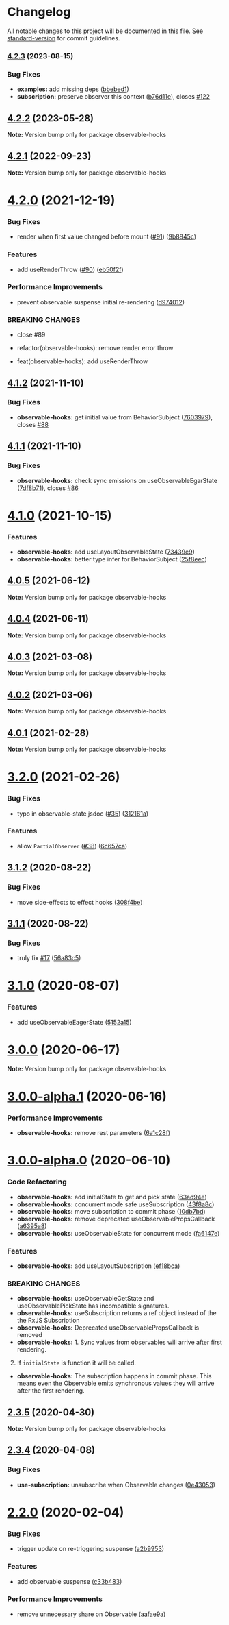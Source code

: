 # Changelog

All notable changes to this project will be documented in this file. See [standard-version](https://github.com/conventional-changelog/standard-version) for commit guidelines.

### [4.2.3](https://github.com/crimx/observable-hooks/compare/v4.2.2...v4.2.3) (2023-08-15)


### Bug Fixes

* **examples:** add missing deps ([bbebed1](https://github.com/crimx/observable-hooks/commit/bbebed14947c0d9b8741835271d5e6e1bf1b8c66))
* **subscription:** preserve observer this context ([b76d11e](https://github.com/crimx/observable-hooks/commit/b76d11e6930b7be36392068f43f7c73bcc1cb676)), closes [#122](https://github.com/crimx/observable-hooks/issues/122)

## [4.2.2](https://github.com/crimx/observable-hooks/compare/v4.2.1...v4.2.2) (2023-05-28)

**Note:** Version bump only for package observable-hooks





## [4.2.1](https://github.com/crimx/observable-hooks/compare/v4.2.0...v4.2.1) (2022-09-23)

**Note:** Version bump only for package observable-hooks





# [4.2.0](https://github.com/crimx/observable-hooks/compare/v4.1.2...v4.2.0) (2021-12-19)


### Bug Fixes

* render when first value changed before mount ([#91](https://github.com/crimx/observable-hooks/issues/91)) ([9b8845c](https://github.com/crimx/observable-hooks/commit/9b8845c19272bfbac0c552d4e9a29418887f9348))


### Features

* add useRenderThrow ([#90](https://github.com/crimx/observable-hooks/issues/90)) ([eb50f2f](https://github.com/crimx/observable-hooks/commit/eb50f2fe04537172c76e27e6a0dd2c44dbd4543a))


### Performance Improvements

* prevent observable suspense initial re-rendering ([d974012](https://github.com/crimx/observable-hooks/commit/d97401262215ffd9295a2f4df2bdad19018f9e80))


### BREAKING CHANGES

* close #89

* refactor(observable-hooks): remove render error throw

* feat(observable-hooks): add useRenderThrow





## [4.1.2](https://github.com/crimx/observable-hooks/compare/v4.1.1...v4.1.2) (2021-11-10)


### Bug Fixes

* **observable-hooks:** get initial value from BehaviorSubject ([7603979](https://github.com/crimx/observable-hooks/commit/76039799a674cdfc6aeb81ad3bcc7973bc8a06ef)), closes [#88](https://github.com/crimx/observable-hooks/issues/88)





## [4.1.1](https://github.com/crimx/observable-hooks/compare/v4.1.0...v4.1.1) (2021-11-10)


### Bug Fixes

* **observable-hooks:** check sync emissions on useObservableEgarState ([7df8b71](https://github.com/crimx/observable-hooks/commit/7df8b71e1af92b1553bfc2a6d12f5fcd6ee8e141)), closes [#86](https://github.com/crimx/observable-hooks/issues/86)





# [4.1.0](https://github.com/crimx/observable-hooks/compare/v4.0.5...v4.1.0) (2021-10-15)


### Features

* **observable-hooks:** add useLayoutObservableState ([73439e9](https://github.com/crimx/observable-hooks/commit/73439e9b8a6fb49eb486bef1482fab43c4830454))
* **observable-hooks:** better type infer for BehaviorSubject ([25f8eec](https://github.com/crimx/observable-hooks/commit/25f8eec4484f5ffdf85fb45cf65d5fa7d96fcf57))





## [4.0.5](https://github.com/crimx/observable-hooks/compare/v4.0.4...v4.0.5) (2021-06-12)

**Note:** Version bump only for package observable-hooks





## [4.0.4](https://github.com/crimx/observable-hooks/compare/v4.0.3...v4.0.4) (2021-06-11)

**Note:** Version bump only for package observable-hooks





## [4.0.3](https://github.com/crimx/observable-hooks/compare/v4.0.2...v4.0.3) (2021-03-08)

**Note:** Version bump only for package observable-hooks





## [4.0.2](https://github.com/crimx/observable-hooks/compare/v4.0.1...v4.0.2) (2021-03-06)

**Note:** Version bump only for package observable-hooks





## [4.0.1](https://github.com/crimx/observable-hooks/compare/v4.0.0...v4.0.1) (2021-02-28)

**Note:** Version bump only for package observable-hooks





# [3.2.0](https://github.com/crimx/observable-hooks/compare/v3.1.2...v3.2.0) (2021-02-26)


### Bug Fixes

* typo in observable-state jsdoc ([#35](https://github.com/crimx/observable-hooks/issues/35)) ([312161a](https://github.com/crimx/observable-hooks/commit/312161ac3eb1f42c5a0ec2fefcfef86b993786ca))


### Features

* allow `PartialObserver` ([#38](https://github.com/crimx/observable-hooks/issues/38)) ([6c657ca](https://github.com/crimx/observable-hooks/commit/6c657ca704d86f4741bb8790184be31222fda3c6))





## [3.1.2](https://github.com/crimx/observable-hooks/compare/v3.1.1...v3.1.2) (2020-08-22)


### Bug Fixes

* move side-effects to effect hooks ([308f4be](https://github.com/crimx/observable-hooks/commit/308f4befed700e168e44778813bfe25c6a8de8ab))





## [3.1.1](https://github.com/crimx/observable-hooks/compare/v3.1.0...v3.1.1) (2020-08-22)


### Bug Fixes

* truly fix [#17](https://github.com/crimx/observable-hooks/issues/17) ([56a83c5](https://github.com/crimx/observable-hooks/commit/56a83c5d26ad7e459b8ac2f90ff76424b5785659))





# [3.1.0](https://github.com/crimx/observable-hooks/compare/v3.0.0...v3.1.0) (2020-08-07)


### Features

* add useObservableEagerState ([5152a15](https://github.com/crimx/observable-hooks/commit/5152a1546c0bba18f4ec2df30266f1cf037a0b8a))





# [3.0.0](https://github.com/crimx/observable-hooks/compare/v3.0.0-alpha.1...v3.0.0) (2020-06-17)

**Note:** Version bump only for package observable-hooks





# [3.0.0-alpha.1](https://github.com/crimx/observable-hooks/compare/v3.0.0-alpha.0...v3.0.0-alpha.1) (2020-06-16)


### Performance Improvements

* **observable-hooks:** remove rest parameters ([6a1c28f](https://github.com/crimx/observable-hooks/commit/6a1c28f0e7f09bcc9ed9fdc2377745f43898a92b))





# [3.0.0-alpha.0](https://github.com/crimx/observable-hooks/compare/v2.3.5...v3.0.0-alpha.0) (2020-06-10)


### Code Refactoring

* **observable-hooks:** add initialState to get and pick state ([63ad94e](https://github.com/crimx/observable-hooks/commit/63ad94ed4d89fa69dffe5f256acb9a3fe4053ef0))
* **observable-hooks:** concurrent mode safe useSubscription ([43f8a8c](https://github.com/crimx/observable-hooks/commit/43f8a8c43541bcfbb97728c1f48baf1be038b301))
* **observable-hooks:** move subscription to commit phase ([10db7bd](https://github.com/crimx/observable-hooks/commit/10db7bd1eb430efc036b786fb99ee3ddff6714bd))
* **observable-hooks:** remove deprecated useObservablePropsCallback ([a6395a8](https://github.com/crimx/observable-hooks/commit/a6395a8625080ffb137b0e4efca32e6556126f6f))
* **observable-hooks:** useObservableState for concurrent mode ([fa6147e](https://github.com/crimx/observable-hooks/commit/fa6147ec34efa0b7826a9081d71b06d0514d6dd5))


### Features

* **observable-hooks:** add useLayoutSubscription ([ef18bca](https://github.com/crimx/observable-hooks/commit/ef18bca61b5b0330276594577c63c4d0e0cf7885))


### BREAKING CHANGES

* **observable-hooks:** useObservableGetState and useObservablePickState has incompatible signatures.
* **observable-hooks:** useSubscription returns a ref object instead of the the RxJS Subscription
* **observable-hooks:** Deprecated useObservablePropsCallback is removed
* **observable-hooks:** 1. Sync values from observables will arrive after first rendering.
2. If `initialState` is function it will be called.
* **observable-hooks:** The subscription happens in commit phase.  This means even the Observable emits synchronous values they will arrive after the first rendering.





## [2.3.5](https://github.com/crimx/observable-hooks/compare/v2.3.4...v2.3.5) (2020-04-30)

**Note:** Version bump only for package observable-hooks





## [2.3.4](https://github.com/crimx/observable-hooks/compare/v2.3.3...v2.3.4) (2020-04-08)


### Bug Fixes

* **use-subscription:** unsubscribe when Observable changes ([0e43053](https://github.com/crimx/observable-hooks/commit/0e430534a46ad4a1574ee850e3bf93140db690c7))





# [2.2.0](https://github.com/crimx/observable-hooks/compare/v2.1.5...v2.2.0) (2020-02-04)


### Bug Fixes

* trigger update on re-triggering suspense ([a2b9953](https://github.com/crimx/observable-hooks/commit/a2b9953f85dc59a1c902d2246e55f03dd95ef8f7))


### Features

* add observable suspense ([c33b483](https://github.com/crimx/observable-hooks/commit/c33b4831c64688de4582c2812dda79275c9a3eb7))


### Performance Improvements

* remove unnecessary share on Observable ([aafae9a](https://github.com/crimx/observable-hooks/commit/aafae9adb0f39c36acc2f8b47d7e35304cc55566))
